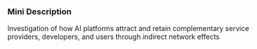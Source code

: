 ### Mini Description

Investigation of how AI platforms attract and retain complementary service providers, developers, and users through indirect network effects
